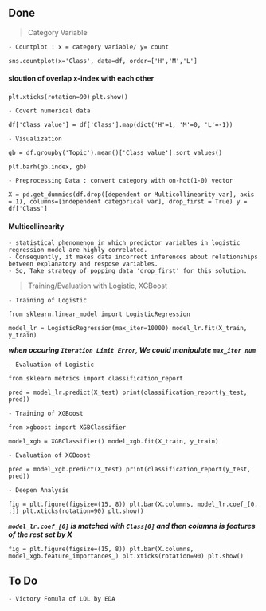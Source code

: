## Done

> Category Variable

	- Countplot : x = category variable/ y= count

`sns.countplot(x='Class', data=df, order=['H','M','L']`

#### sloution of overlap x-index with each other

`plt.xticks(rotation=90)`
`plt.show()`

	- Covert numerical data

`df['Class_value'] = df['Class'].map(dict('H'=1, 'M'=0, 'L'=-1))`

	- Visualization

`gb = df.groupby('Topic').mean()['Class_value'].sort_values()`

`plt.barh(gb.index, gb)`

	- Preprocessing Data : convert category with on-hot(1-0) vector

``X = pd.get_dummies(df.drop([dependent or Multicollinearity var], axis = 1),
		     columns=[independent categorical var],
		     drop_first = True)
  y = df['Class']``

#### Multicollinearity

	- statistical phenomenon in which predictor variables in logistic regression model are highly correlated.
	- Consequently, it makes data incorrect inferences about relationships between explanatory and respose variables.
	- So, Take strategy of popping data 'drop_first' for this solution.

> Training/Evaluation with Logistic, XGBoost

	- Training of Logistic

`from sklearn.linear_model import LogisticRegression`

``model_lr = LogisticRegression(max_iter=10000)
  model_lr.fit(X_train, y_train)``

***when occuring `Iteration Limit Error`, We could manipulate `max_iter num`***

	- Evaluation of Logistic

`from sklearn.metrics import classification_report`

``pred = model_lr.predict(X_test)
  print(classification_report(y_test, pred))``

	- Training of XGBoost

`from xgboost import XGBClassifier`

``model_xgb = XGBClassifier()
  model_xgb.fit(X_train, y_train)``

	- Evaluation of XGBoost

``pred = model_xgb.predict(X_test)
  print(classification_report(y_test, pred))``

	- Deepen Analysis

``fig = plt.figure(figsize=(15, 8))
  plt.bar(X.columns, model_lr.coef_[0, :])
  plt.xticks(rotation=90)
  plt.show()``

***`model_lr.coef_[0]` is matched with `Class[0]` and then columns is features of the rest set by X***

``fig = plt.figure(figsize=(15, 8))
  plt.bar(X.columns, model_xgb.feature_importances_)
  plt.xticks(rotation=90)
  plt.show()``


## To Do

	- Victory Fomula of LOL by EDA


